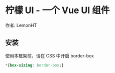 # 柠檬 UI - 一个 Vue UI 组件

作者: LemonHT

## 安装

使用本框架前，请在 CSS 中开启 border-box

```css
*{box-sizing: border-box;}
```
